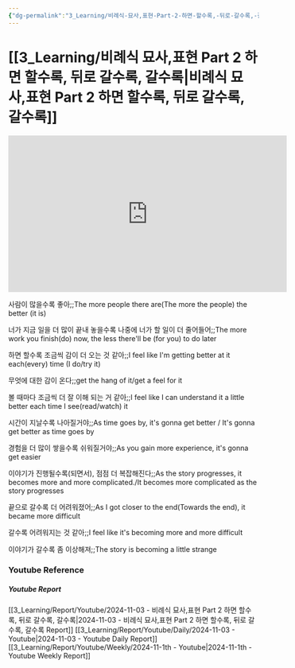 ```yaml
---
{"dg-permalink":"3_Learning/비례식-묘사,표현-Part-2-하면-할수록,-뒤로-갈수록,-갈수록","dg-note-icon":"english","created-date":"2024-11-03 8:24:27 am","date":"2024-11-03","type":"youtube","tags":["youtube","english","flashcards"],"aliases":null,"youtuber":"빨모쌤","channelName":"라이브 아카데미","link":"https://www.youtube.com/watch?v=tj2nk6da_Sg","img":"https://img.youtube.com/vi/tj2nk6da_Sg/0.jpg","dg-publish":true,"permalink":"/3_Learning/비례식-묘사,표현-Part-2-하면-할수록,-뒤로-갈수록,-갈수록/","dgPassFrontmatter":true,"noteIcon":"english"}
---
```


# [[3_Learning/비례식 묘사,표현 Part 2 하면 할수록, 뒤로 갈수록, 갈수록\|비례식 묘사,표현 Part 2 하면 할수록, 뒤로 갈수록, 갈수록]]


<div class="container-root"><span></span></div><div><div class="container-root"><iframe width="560" height="315" src="https://www.youtube.com/embed/tj2nk6da_Sg" title="YouTube video player" frameborder="0" allow="accelerometer; autoplay; clipboard-write; encrypted-media; gyroscope; picture-in-picture; web-share" allowfullscreen=""></iframe></div></div>

사람이 많을수록 좋아;;The more people there are(The more the people) the better (it is)
<!--SR:!2025-01-30,46,290-->
너가 지금 일을 더 많이 끝내 놓을수록 나중에 너가 할 일이 더 줄어들어;;The more work you finish(do) now, the less there'll be (for you) to do later
<!--SR:!2025-01-11,31,230-->

하면 할수록 조금씩 감이 더 오는 것 같아;;I feel like I'm getting better at it each(every) time (I do/try it)
<!--SR:!2024-12-23,9,224-->
무엇에 대한 감이 온다;;get the hang of it/get a feel for it
<!--SR:!2025-01-04,20,250-->
볼 때마다 조금씩 더 잘 이해 되는 거 같아;;I feel like I can understand it a little better each time I see(read/watch) it
<!--SR:!2024-12-16,5,190-->

시간이 지날수록 나아질거야;;As time goes by, it's gonna get better / It's gonna get better as time goes by
<!--SR:!2025-01-07,23,264-->
경험을 더 많이 쌓을수록 쉬워질거야;;As you gain more experience, it's gonna get easier
<!--SR:!2024-12-17,2,170-->
이야기가 진행될수록(되면서), 점점 더 복잡해진다;;As the story progresses, it becomes more and more complicated./It becomes more complicated as the story progresses
<!--SR:!2025-01-06,4,230-->
끝으로 갈수록 더 어려워졌어;;As I got closer to the end(Towards the end), it became more difficult
<!--SR:!2025-01-08,28,270-->

갈수록 어려워지는 것 같아;;I feel like it's becoming more and more difficult
<!--SR:!2025-01-15,35,270-->
이야기가 갈수록 좀 이상해져;;The story is becoming a little strange
<!--SR:!2024-12-18,7,210-->










### Youtube Reference
##### Youtube Report
[[3_Learning/Report/Youtube/2024-11-03 - 비례식 묘사,표현 Part 2 하면 할수록, 뒤로 갈수록, 갈수록\|2024-11-03 - 비례식 묘사,표현 Part 2 하면 할수록, 뒤로 갈수록, 갈수록 Report]]
[[3_Learning/Report/Youtube/Daily/2024-11-03 - Youtube\|2024-11-03 - Youtube Daily Report]]
[[3_Learning/Report/Youtube/Weekly/2024-11-1th - Youtube\|2024-11-1th - Youtube Weekly Report]]

